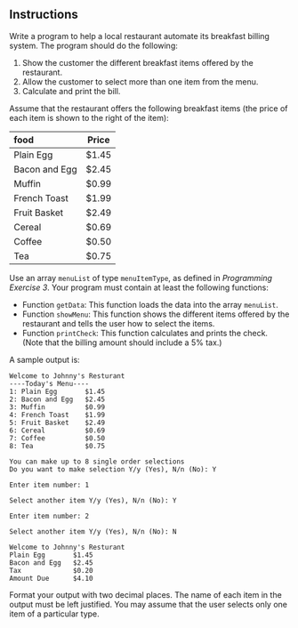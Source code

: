 ## Instructions
Write a program to help a local restaurant automate its breakfast billing system. The program should do the following:
1. Show the customer the different breakfast items offered by the restaurant.
1. Allow the customer to select more than one item from the menu.
1. Calculate and print the bill.

Assume that the restaurant offers the following breakfast items (the price of each item is shown to the right of the item):

|food|Price|
| :------------- |:-------------:| 
| Plain Egg      | $1.45|
| Bacon and Egg | $2.45|
|Muffin | $0.99 |
|French Toast | $1.99 |
|Fruit Basket | $2.49 |
|Cereal | $0.69 |
|Coffee | $0.50 |
|Tea | $0.75|

Use an array `menuList` of type `menuItemType`, as defined in _Programming Exercise 3_. Your program must contain at least the following functions:
* Function `getData`: This function loads the data into the array `menuList`.
* Function `showMenu`: This function shows the different items offered by the restaurant and tells the user how to select the items.
* Function `printCheck`: This function calculates and prints the check. (Note that the billing amount should include a 5% tax.)

A sample output is:

```
Welcome to Johnny's Resturant                                        
----Today's Menu----                                                 
1: Plain Egg       $1.45                                             
2: Bacon and Egg   $2.45                                             
3: Muffin          $0.99                                             
4: French Toast    $1.99                                             
5: Fruit Basket    $2.49                                             
6: Cereal          $0.69                                             
7: Coffee          $0.50                                             
8: Tea             $0.75                                             
                                                                     
You can make up to 8 single order selections                         
Do you want to make selection Y/y (Yes), N/n (No): Y                 
                                                                     
Enter item number: 1                                                 
                                                                     
Select another item Y/y (Yes), N/n (No): Y                           
                                                                     
Enter item number: 2                                                 
                                                                     
Select another item Y/y (Yes), N/n (No): N                           
                                                                     
Welcome to Johnny's Resturant                                        
Plain Egg       $1.45                                                
Bacon and Egg   $2.45                                                
Tax             $0.20                                                
Amount Due      $4.10
```


Format your output with two decimal places. The name of each item in the output must be left justified. You may assume that the user selects only one item of a particular type. 

